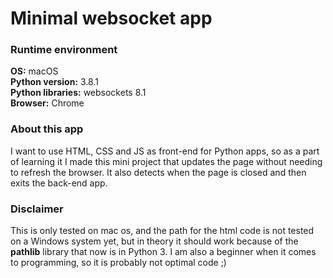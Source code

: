 # Minimal websocket app
### Runtime environment
**OS:** macOS  
**Python version:** 3.8.1  
**Python libraries:** websockets 8.1  
**Browser:** Chrome  

### About this app
I want to use HTML, CSS and JS as front-end for Python apps, so as a part of 
learning it I made this mini project that updates the page without needing to 
refresh the browser. It also detects when the page is closed and then exits the back-end app.  

### Disclaimer
This is only tested on mac os, and the path for the html code is not tested on a Windows system yet,
but in theory it should work because of the **pathlib** library that now is in Python 3.
I am also a beginner when it comes to programming, so it is probably not optimal code ;)